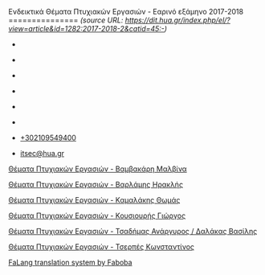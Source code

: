 Ενδεικτικά Θέματα Πτυχιακών Εργασιών - Εαρινό εξάμηνο 2017-2018
===============    *(source URL: https://dit.hua.gr/index.php/el/?view=article&id=1282:2017-2018-2&catid=45:-)*

*   [](https://www.facebook.com/ditharokopio)
*   [](https://www.youtube.com/channel/UCEHkYirpXF1nSLxDCrfDZ4A)
*   [](https://www.linkedin.com/company/77699385)
*   [](https://www.instagram.com/dithua)

*   [](https://dit.hua.gr/index.php/el/)
*   [](https://dit.hua.gr/index.php/en/)

*   [+302109549400](tel:+302109549400)
*   [itsec@hua.gr](mailto:itsec@hua.gr)

[Θέματα Πτυχιακών Εργασιών - Βαμβακάρη Μαλβίνα](https://dit.hua.gr/images/ptyxiakes_vamvakari_2017.pdf)

[Θέματα Πτυχιακών Εργασιών - Βαρλάμης Ηρακλής](https://dit.hua.gr/images/ptyxiakes_varlamis.pdf)

[Θέματα Πτυχιακών Εργασιών - Καμαλάκης Θωμάς](https://dit.hua.gr/images/ptyxiakes_kamalakis.pdf)

[Θέματα Πτυχιακών Εργασιών - Κουσιουρής Γιώργος](https://dit.hua.gr/images/ptyxiakes_kousiouris.pdf)

[Θέματα Πτυχιακών Εργασιών - Τσαδήμας Ανάργυρος / Δαλάκας Βασίλης](https://dit.hua.gr/images/ptyxiakes_tsad-dal.pdf)

[Θέματα Πτυχιακών Εργασιών - Τσερπές Κωνσταντίνος](https://dit.hua.gr/images/ptyxiakes_tserpes.pdf)

[FaLang translation system by Faboba](http://www.faboba.com/ "Faboba : Création de composantJoomla")

[](https://dit.hua.gr/index.php/el/?view=article&id=1282:2017-2018-2&catid=45:-#)
